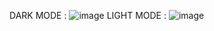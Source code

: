 DARK MODE :
![image](https://github.com/user-attachments/assets/099f6a3d-6913-46f4-9da9-e31937831e50)
LIGHT MODE :
![image](https://github.com/user-attachments/assets/e4c699e6-8361-4557-93bf-59b31f1f5eca)
